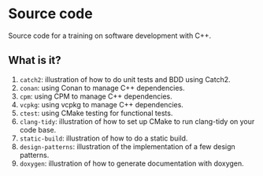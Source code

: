 # Source code

Source code for a training on software development with C++.


## What is it?

1. `catch2`: illustration of how to do unit tests and BDD using Catch2.
1. `conan`: using Conan to manage C++ dependencies.
1. `cpm`: using CPM to manage C++ dependencies.
1. `vcpkg`: using vcpkg to manage C++ dependencies.
1. `ctest`: using CMake testing for functional tests.
1. `clang-tidy`: illustration of how to set up CMake to run clang-tidy on your
   code base.
1. `static-build`: illustration of how to do a static build.
1. `design-patterns`: illustration of the implementation of a few design
   patterns.
1. `doxygen`: illustration of how to generate documentation with doxygen.
